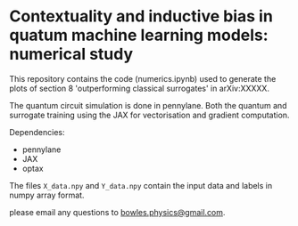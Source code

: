 # Contextuality and inductive bias in quatum machine learning models: numerical study

This repository contains the code (numerics.ipynb) used to generate the plots of section 8 'outperforming classical
surrogates' in arXiv:XXXXX. 

The quantum circuit simulation is done in pennylane. Both the quantum and surrogate training using the JAX for vectorisation
and gradient computation.

Dependencies:
- pennylane 
- JAX
- optax

The files `X_data.npy` and `Y_data.npy` contain the input data and labels in numpy array format. 

please email any questions to bowles.physics@gmail.com.
